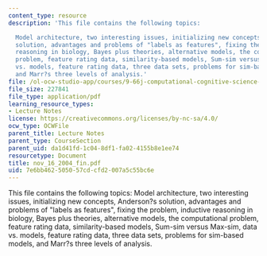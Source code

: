 ```yaml
---
content_type: resource
description: 'This file contains the following topics:

  Model architecture, two interesting issues, initializing new concepts, Anderson?s
  solution, advantages and problems of "labels as features", fixing the problem, inductive
  reasoning in biology, Bayes plus theories, alternative models, the computational
  problem, feature rating data, similarity-based models, Sum-sim versus Max-sim, data
  vs. models, feature rating data, three data sets, problems for sim-based models,
  and Marr?s three levels of analysis.'
file: /ol-ocw-studio-app/courses/9-66j-computational-cognitive-science-fall-2004/7e6bb462505057cdcfd2007a5c55bc6e_nov_16_2004_fin.pdf
file_size: 227841
file_type: application/pdf
learning_resource_types:
- Lecture Notes
license: https://creativecommons.org/licenses/by-nc-sa/4.0/
ocw_type: OCWFile
parent_title: Lecture Notes
parent_type: CourseSection
parent_uid: da1d41fd-1c04-8df1-fa02-4155b8e1ee74
resourcetype: Document
title: nov_16_2004_fin.pdf
uid: 7e6bb462-5050-57cd-cfd2-007a5c55bc6e
---
```

This file contains the following topics:
Model architecture, two interesting issues, initializing new concepts, Anderson?s solution, advantages and problems of "labels as features", fixing the problem, inductive reasoning in biology, Bayes plus theories, alternative models, the computational problem, feature rating data, similarity-based models, Sum-sim versus Max-sim, data vs. models, feature rating data, three data sets, problems for sim-based models, and Marr?s three levels of analysis.